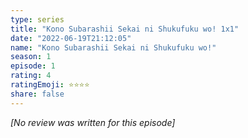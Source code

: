```yaml
---
type: series
title: "Kono Subarashii Sekai ni Shukufuku wo! 1x1"
date: "2022-06-19T21:12:05"
name: "Kono Subarashii Sekai ni Shukufuku wo!"
season: 1
episode: 1
rating: 4
ratingEmoji: ⭐️⭐️⭐️⭐️
share: false
---
```


*[No review was written for this episode]*
